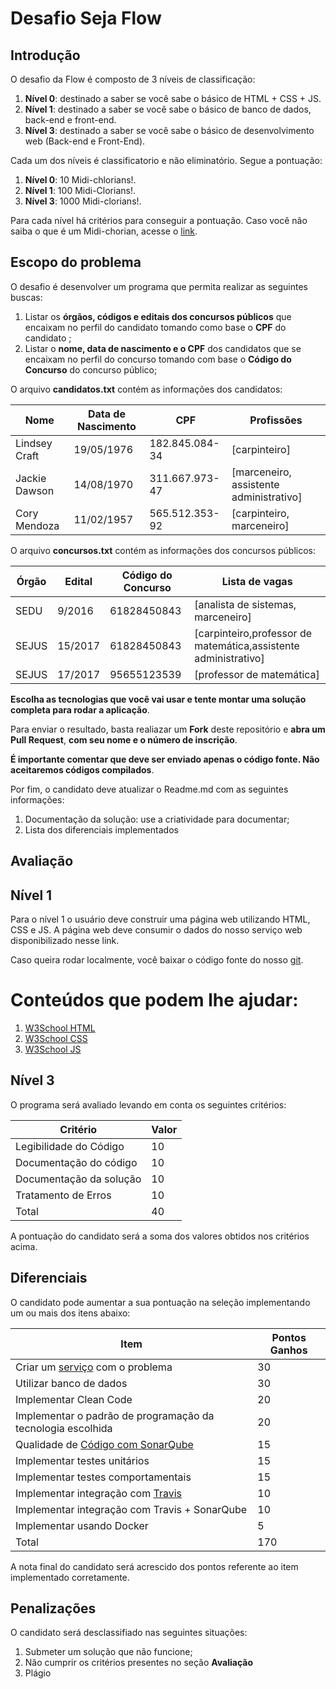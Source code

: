 # Desafio Seja Flow
## Introdução
O desafio da Flow é composto de 3 níveis de classificação: 
1. **Nível 0**: destinado a saber se você sabe o básico de HTML + CSS + JS.  
2. **Nível 1**: destinado a saber se você sabe o básico de banco de dados, back-end e front-end.
3. **Nível 3**: destinado a saber se você sabe o básico de desenvolvimento web (Back-end e Front-End).
  
Cada um dos níveis é classificatorio e não eliminatório. Segue a pontuação:

1. **Nível 0**: 10 Midi-chlorians!.  
2. **Nível 1**: 100 Midi-Clorians!.
3. **Nível 3**: 1000 Midi-clorians!.

Para cada nível há critérios para conseguir a pontuação. Caso você não saiba o que é um Midi-chorian, acesse o [link](http://sociedadejedi.com.br/2015/12/06/afinal-o-que-sao-as-midi-chlorians/). 

## Escopo do problema

O desafio é desenvolver um programa que permita realizar as seguintes buscas: 
1. Listar os **órgãos, códigos e editais dos concursos públicos** que encaixam no perfil do candidato tomando como base o **CPF** do candidato ; 
2. Listar o **nome, data de nascimento e o CPF** dos candidatos que se encaixam no perfil do concurso tomando com base o **Código do Concurso** do concurso público;

O arquivo **candidatos.txt** contém as informações dos candidatos:

| Nome  | Data de Nascimento  | CPF |  Profissões|
|---|---|---|---|
| Lindsey Craft  |  19/05/1976  |  182.845.084-34  |  [carpinteiro]  | 
| Jackie Dawson  |  14/08/1970  |  311.667.973-47  |  [marceneiro, assistente administrativo]  |
| Cory Mendoza |   11/02/1957 |  565.512.353-92  |  [carpinteiro, marceneiro] |

O arquivo **concursos.txt** contém as informações dos concursos públicos:

| Órgão  | Edital  | Código do Concurso |  Lista de vagas|
|---|---|---|---|
| SEDU  | 9/2016  |  61828450843  |  [analista de sistemas, marceneiro]  | 
| SEJUS | 15/2017  |  61828450843  |  [carpinteiro,professor de matemática,assistente administrativo] |
| SEJUS | 17/2017 |  95655123539  |  [professor de matemática] |

**Escolha as tecnologias que você vai usar e tente montar uma solução completa para rodar a aplicação**.

Para enviar o resultado, basta realiazar um **Fork** deste repositório e **abra um Pull Request**, **com seu nome e o número de inscrição**.  

**É importante comentar que deve ser enviado apenas o código fonte. Não aceitaremos códigos compilados**.

Por fim, o candidato deve atualizar o Readme.md com as seguintes informações: 
1. Documentação da solução: use a criatividade para documentar;
2. Lista dos diferenciais implementados  

## Avaliação

## Nível 1
Para o nível 1 o usuário deve construir uma página web utilizando HTML, CSS e JS. A página web deve consumir o dados do nosso serviço web disponibilizado nesse link.

Caso queira rodar localmente, você baixar o código fonte do nosso [git](https://github.com/sejaflow/desafio-webservice).

# Conteúdos que podem lhe ajudar:
1. [W3School HTML](https://www.w3schools.com/html/)
2. [W3School CSS](https://www.w3schools.com/css/default.asp)
3. [W3School JS](https://www.w3schools.com/js/default.asp)



## Nível 3

O programa será avaliado levando em conta os seguintes critérios:

| Critério  | Valor | 
|---|---|
| Legibilidade do Código |  10  |
| Documentação do código|  10  |
| Documentação da solução|  10  |
| Tratamento de Erros| 10| 
| Total| 40|

A pontuação do candidato será a soma dos valores obtidos nos critérios acima.

## Diferenciais 

O candidato pode aumentar a sua pontuação na seleção implementando um ou mais dos itens abaixo:

| Item  | Pontos Ganhos | 
|---|---|
| Criar um [serviço](https://martinfowler.com/articles/microservices.html) com o problema |  30  |
| Utilizar banco de dados| 30|
| Implementar Clean Code |  20  |
| Implementar o padrão de programação da tecnologia escolhida |  20  |
| Qualidade de [Código com SonarQube](https://about.sonarcloud.io/) |  15  |
| Implementar testes unitários |  15  |
| Implementar testes comportamentais |  15  |
| Implementar integração com [Travis](https://travis-ci.org/)  |  10  |
| Implementar integração com Travis + SonarQube |  10  |
| Implementar usando Docker| 5|
| Total| 170|

A nota final do candidato será acrescido dos pontos referente ao item implementado corretamente.

## Penalizações

O candidato será desclassifiado nas seguintes situações:

1. Submeter um solução que não funcione; 
2. Não cumprir os critérios presentes no seção **Avaliação**
3. Plágio
